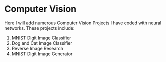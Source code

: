 # Computer Vision
Here I will add numerous Computer Vision Projects I have coded with neural networks. These projects include:

1. MNIST Digit Image Classifier
2. Dog and Cat Image Classifier
3. Reverse Image Research
4. MNIST Digit Image Generator
